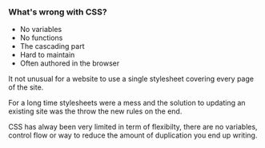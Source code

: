 ### What's wrong with CSS?

* No variables
* No functions
* The cascading part
* Hard to maintain
* Often authored in the browser

<aside class="notes">
It not unusual for a website to use a single stylesheet covering every page of the site.

For a long time stylesheets were a mess and the solution to updating an existing site was the throw the new rules on the end.

CSS has alway been very limited in term of flexibilty, there are no variables, control flow or way to reduce the amount of duplication you end up writing.
</aside>
